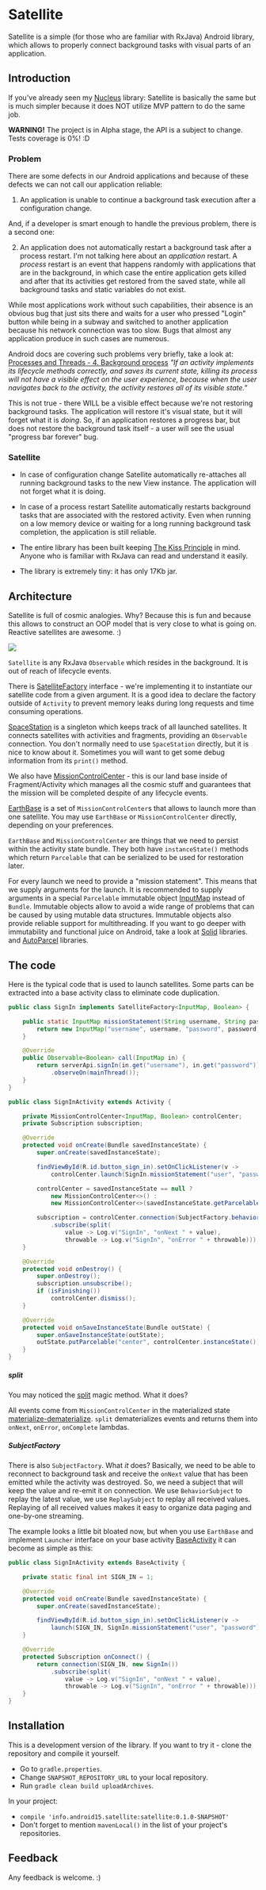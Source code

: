 Satellite
=======

Satellite is a simple (for those who are familiar with RxJava) Android library, which allows
to properly connect background tasks with visual parts of an application.

## Introduction

If you've already seen my [Nucleus](https://github.com/konmik/nucleus) library:
Satellite is basically the same but is much simpler because it does NOT utilize MVP pattern
to do the same job.

**WARNING!** The project is in Alpha stage, the API is a subject to change. Tests coverage is 0%! :D

### Problem

There are some defects in our Android applications and because of these defects we can not call
our application reliable:

1. An application is unable to continue a background task execution after a configuration change.

And, if a developer is smart enough to handle the previous problem, there is a second one:

2. An application does not automatically restart a background task after a process restart.
I'm not talking here about an *application* restart. A *process* restart is an event that happens randomly with
applications that are in the background, in which case the entire application gets killed and after
that its activities get restored from the saved state, while all background tasks and static variables
do not exist.

While most applications work without such capabilities, their absence is an obvious bug that just sits there
and waits for a user who pressed "Login" button while being in a subway and switched to another application
because his network connection was too slow. Bugs that almost any application produce in such cases
are numerous.

Android docs are covering such problems very briefly, take a look at:
[Processes and Threads - 4. Background process](http://developer.android.com/guide/components/processes-and-threads.html#Lifecycle)
*"If an activity implements its lifecycle methods correctly, and saves
its current state, killing its process will not have a visible effect on
the user experience, because when the user navigates back to the activity,
the activity restores all of its visible state."*

This is not true - there WILL be a visible effect because we're not restoring background tasks.
The application will restore it's visual state, but it will forget what it is *doing*.
So, if an application restores a progress bar, but does not restore the background task itself -
a user will see the usual "progress bar forever" bug.

### Satellite

* In case of configuration change Satellite automatically re-attaches
all running background tasks to the new View instance.
The application will not forget what it is doing.

* In case of a process restart Satellite automatically restarts background tasks that
are associated with the restored activity. Even when running on a low memory device or
waiting for a long running background task completion, the application is still reliable.

* The entire library has been built keeping [The Kiss Principle](https://people.apache.org/~fhanik/kiss.html) in mind.
Anyone who is familiar with RxJava can read and understand it easily.

* The library is extremely tiny: it has only 17Kb jar.

## Architecture

Satellite is full of cosmic analogies. Why? Because this is fun and because this allows
to construct an OOP model that is very close to what is going on. Reactive satellites are awesome. :)

![](https://github.com/konmik/satellite/blob/images2/images/satellite.png)

`Satellite` is any RxJava `Observable` which resides in the background.
It is out of reach of lifecycle events.

There is
[SatelliteFactory](https://github.com/konmik/satellite/blob/master/satellite/src/main/java/satellite/SatelliteFactory.java)
interface - we're implementing it to instantiate our satellite code
from a given argument. It is a good idea to declare the factory outside of `Activity` to
prevent memory leaks during long requests and time consuming operations.

[SpaceStation](https://github.com/konmik/satellite/blob/master/satellite/src/main/java/satellite/SpaceStation.java)
is a singleton which keeps track of all launched
satellites. It connects satellites with activities and fragments, providing an `Observable` connection.
You don't normally need to use `SpaceStation` directly, but it is nice to know about it.
Sometimes you will want to get some debug information from its `print()` method.

We also have
[MissionControlCenter](https://github.com/konmik/satellite/blob/master/satellite/src/main/java/satellite/MissionControlCenter.java) -
this is our land base inside of Fragment/Activity which manages all
the cosmic stuff and guarantees that the mission will be completed despite of any lifecycle events.

[EarthBase](https://github.com/konmik/satellite/blob/master/satellite/src/main/java/satellite/EarthBase.java)
is a set of `MissionControlCenter`s that allows to launch more than one satellite.
You may use `EarthBase` or `MissionControlCenter` directly, depending on your preferences.

`EarthBase` and `MissionControlCenter` are things that we need to persist within the activity state bundle.
They both have `instanceState()` methods which return `Parcelable` that can be serialized to be used for restoration later.

For every launch we need to provide a "mission statement". This means that we supply arguments for the launch.
It is recommended to supply arguments in a special `Parcelable` immutable object
[InputMap](https://github.com/konmik/satellite/blob/master/satellite/src/main/java/satellite/io/InputMap.java)
instead of `Bundle`.
Immutable objects allow to avoid a wide range of problems that can be caused by using mutable
data structures. Immutable objects also provide reliable support for multithreading. If you want to
go deeper with immutability and functional juice on Android, take a look at
[Solid](https://github.com/konmik/solid) libraries.
and
[AutoParcel](https://github.com/frankiesardo/auto-parcel)
libraries.

## The code

Here is the typical code that is used to launch satellites. Some parts can be extracted into a base activity class
to eliminate code duplication.

```java
public class SignIn implements SatelliteFactory<InputMap, Boolean> {

    public static InputMap missionStatement(String username, String password) {
        return new InputMap("username", username, "password", password);
    }

    @Override
    public Observable<Boolean> call(InputMap in) {
        return serverApi.signIn(in.get("username"), in.get("password"))
            .observeOn(mainThread());
    }
}

public class SignInActivity extends Activity {

    private MissionControlCenter<InputMap, Boolean> controlCenter;
    private Subscription subscription;

    @Override
    protected void onCreate(Bundle savedInstanceState) {
        super.onCreate(savedInstanceState);

        findViewById(R.id.button_sign_in).setOnClickListener(v ->
            controlCenter.launch(SignIn.missionStatement("user", "password")));

        controlCenter = savedInstanceState == null ?
            new MissionControlCenter<>() :
            new MissionControlCenter<>(savedInstanceState.getParcelable("center"));

        subscription = controlCenter.connection(SubjectFactory.behaviorSubject(), new SignIn())
            .subscribe(split(
                value -> Log.v("SignIn", "onNext " + value),
                throwable -> Log.v("SignIn", "onError " + throwable)));
    }

    @Override
    protected void onDestroy() {
        super.onDestroy();
        subscription.unsubscribe();
        if (isFinishing())
            controlCenter.dismiss();
    }

    @Override
    protected void onSaveInstanceState(Bundle outState) {
        super.onSaveInstanceState(outState);
        outState.putParcelable("center", controlCenter.instanceState());
    }
}
```

##### split

You may noticed the [split](https://github.com/konmik/satellite/blob/master/satellite/src/main/java/satellite/util/RxNotification.java)
magic method. What it does?

All events come from `MissionControlCenter` in the materialized state
[materialize-dematerialize](http://reactivex.io/documentation/operators/materialize-dematerialize.html).
`split` dematerializes events and returns them into `onNext`, `onError`, `onComplete` lambdas.

##### SubjectFactory

There is also `SubjectFactory`. What *it* does? Basically, we need to be able to reconnect to background task
and receive the `onNext` value that has been emitted while the activity was destroyed. So, we need a subject
that will keep the value and re-emit it on connection. We use `BehaviorSubject` to replay the latest value,
we use `ReplaySubject` to replay all received values. Replaying of all received values makes it easy to
organize data paging and one-by-one streaming.

The example looks a little bit bloated now, but when you use `EarthBase` and implement `Launcher` interface on your
base activity
[BaseActivity](https://github.com/konmik/satellite/blob/master/example/src/main/java/satellite/example/BaseActivity.java)
it can become as simple as this:

```java
public class SignInActivity extends BaseActivity {

    private static final int SIGN_IN = 1;

    @Override
    protected void onCreate(Bundle savedInstanceState) {
        super.onCreate(savedInstanceState);

        findViewById(R.id.button_sign_in).setOnClickListener(v ->
            launch(SIGN_IN, SignIn.missionStatement("user", "password")));
    }

    @Override
    protected Subscription onConnect() {
        return connection(SIGN_IN, new SignIn())
            .subscribe(split(
                value -> Log.v("SignIn", "onNext " + value),
                throwable -> Log.v("SignIn", "onError " + throwable)));
    }
}
```

## Installation

This is a development version of the library.
If you want to try it - clone the repository and compile it yourself.

* Go to `gradle.properties`.
* Change `SNAPSHOT_REPOSITORY_URL` to your local repository.
* Run `gradle clean build uploadArchives`.

In your project:

* `compile 'info.android15.satellite:satellite:0.1.0-SNAPSHOT'`
* Don't forget to mention `mavenLocal()` in the list of your project's repositories.

## Feedback

Any feedback is welcome. :)

